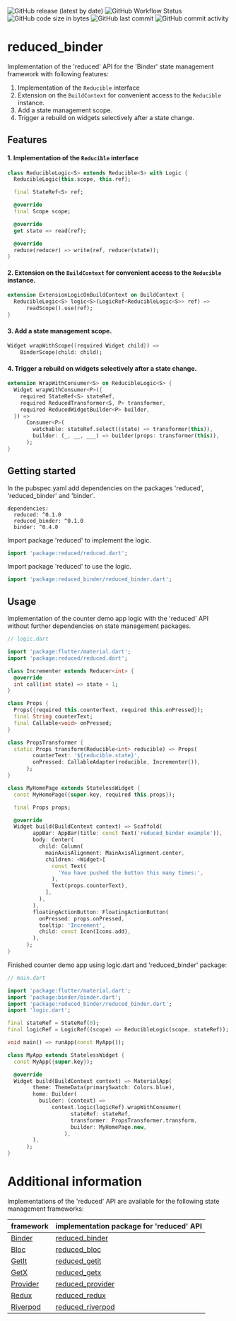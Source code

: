 ![GitHub release (latest by date)](https://img.shields.io/github/v/release/partmaster/reduced_binder)
![GitHub Workflow Status](https://img.shields.io/github/actions/workflow/status/partmaster/reduced_binder/dart.yml)
![GitHub code size in bytes](https://img.shields.io/github/languages/code-size/partmaster/reduced_binder)
![GitHub last commit](https://img.shields.io/github/last-commit/partmaster/reduced_binder)
![GitHub commit activity](https://img.shields.io/github/commit-activity/m/partmaster/reduced_binder)
# reduced_binder

Implementation of the 'reduced' API for the 'Binder' state management framework with following features:

1. Implementation of the ```Reducible``` interface 
2. Extension on the ```BuildContext``` for convenient access to the  ```Reducible``` instance.
3. Add a state management scope.
4. Trigger a rebuild on widgets selectively after a state change.

## Features

#### 1. Implementation of the ```Reducible``` interface 

```dart
class ReducibleLogic<S> extends Reducible<S> with Logic {
  ReducibleLogic(this.scope, this.ref);

  final StateRef<S> ref;

  @override
  final Scope scope;

  @override
  get state => read(ref);

  @override
  reduce(reducer) => write(ref, reducer(state));
}
```

#### 2. Extension on the ```BuildContext``` for convenient access to the  ```Reducible``` instance.

```dart
extension ExtensionLogicOnBuildContext on BuildContext {
  ReducibleLogic<S> logic<S>(LogicRef<ReducibleLogic<S>> ref) =>
      readScope().use(ref);
}
```

#### 3. Add a state management scope.

```dart
Widget wrapWithScope({required Widget child}) =>
    BinderScope(child: child);
```

#### 4. Trigger a rebuild on widgets selectively after a state change.

```dart
extension WrapWithConsumer<S> on ReducibleLogic<S> {
  Widget wrapWithConsumer<P>({
    required StateRef<S> stateRef,
    required ReducedTransformer<S, P> transformer,
    required ReducedWidgetBuilder<P> builder,
  }) =>
      Consumer<P>(
        watchable: stateRef.select((state) => transformer(this)),
        builder: (_, __, ___) => builder(props: transformer(this)),
      );
}
```

## Getting started

In the pubspec.yaml add dependencies on the packages 'reduced', 'reduced_binder' and 'binder'.

```
dependencies:
  reduced: ^0.1.0
  reduced_binder: ^0.1.0
  binder: ^0.4.0
```

Import package 'reduced' to implement the logic.

```dart
import 'package:reduced/reduced.dart';
```

Import package 'reduced' to use the logic.

```dart
import 'package:reduced_binder/reduced_binder.dart';
```

## Usage

Implementation of the counter demo app logic with the 'reduced' API without further dependencies on state management packages.

```dart
// logic.dart

import 'package:flutter/material.dart';
import 'package:reduced/reduced.dart';

class Incrementer extends Reducer<int> {
  @override
  int call(int state) => state + 1;
}

class Props {
  Props({required this.counterText, required this.onPressed});
  final String counterText;
  final Callable<void> onPressed;
}

class PropsTransformer {
  static Props transform(Reducible<int> reducible) => Props(
        counterText: '${reducible.state}',
        onPressed: CallableAdapter(reducible, Incrementer()),
      );
}

class MyHomePage extends StatelessWidget {
  const MyHomePage({super.key, required this.props});

  final Props props;

  @override
  Widget build(BuildContext context) => Scaffold(
        appBar: AppBar(title: const Text('reduced_binder example')),
        body: Center(
          child: Column(
            mainAxisAlignment: MainAxisAlignment.center,
            children: <Widget>[
              const Text(
                'You have pushed the button this many times:',
              ),
              Text(props.counterText),
            ],
          ),
        ),
        floatingActionButton: FloatingActionButton(
          onPressed: props.onPressed,
          tooltip: 'Increment',
          child: const Icon(Icons.add),
        ),
      );
}
```

Finished counter demo app using logic.dart and 'reduced_binder' package:

```dart
// main.dart

import 'package:flutter/material.dart';
import 'package:binder/binder.dart';
import 'package:reduced_binder/reduced_binder.dart';
import 'logic.dart';

final stateRef = StateRef(0);
final logicRef = LogicRef((scope) => ReducibleLogic(scope, stateRef));

void main() => runApp(const MyApp());

class MyApp extends StatelessWidget {
  const MyApp({super.key});

  @override
  Widget build(BuildContext context) => MaterialApp(
        theme: ThemeData(primarySwatch: Colors.blue),
        home: Builder(
          builder: (context) =>
              context.logic(logicRef).wrapWithConsumer(
                    stateRef: stateRef,
                    transformer: PropsTransformer.transform,
                    builder: MyHomePage.new,
                  ),
        ),
      );
}
```

# Additional information

Implementations of the 'reduced' API are available for the following state management frameworks:

|framework|implementation package for 'reduced' API|
|---|---|
|[Binder](https://pub.dev/packages/binder)|[reduced_binder](https://github.com/partmaster/reduced_binder)|
|[Bloc](https://bloclibrary.dev/#/)|[reduced_bloc](https://github.com/partmaster/reduced_bloc)|
|[GetIt](https://pub.dev/packages/get_it)|[reduced_getit](https://github.com/partmaster/reduced_getit)|
|[GetX](https://pub.dev/packages/get)|[reduced_getx](https://github.com/partmaster/reduced_getx)|
|[Provider](https://pub.dev/packages/provider)|[reduced_provider](https://github.com/partmaster/reduced_provider)|
|[Redux](https://pub.dev/packages/redux)|[reduced_redux](https://github.com/partmaster/reduced_redux)|
|[Riverpod](https://riverpod.dev/)|[reduced_riverpod](https://github.com/partmaster/reduced_riverpod)|
